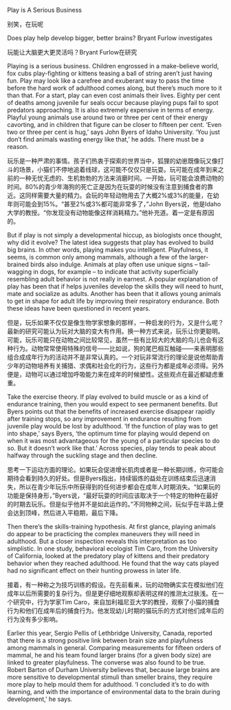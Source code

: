 Play is A Serious Business

别笑，在玩呢

Does play help develop bigger, better brains? Bryant Furlow investigates

玩能让大脑更大更灵活吗？Bryant Furlow在研究

Playing is a serious business. Children engrossed in a make-believe world, fox cubs play-fighting or kittens teasing a ball of string aren’t just having fun. Play may look like a carefree and exuberant way to pass the time before the hard work of adulthood comes along, but there’s much more to it than that. For a start, play can even cost animals their lives. Eighty per cent of deaths among juvenile fur seals occur because playing pups fail to spot predators approaching. It is also extremely expensive in terms of energy. Playful young animals use around two or three per cent of their energy cavorting, and in children that figure can be closer to fifteen per cent. ‘Even two or three per cent is hug,’ says John Byers of Idaho University. ‘You just don’t find animals wasting energy like that,’ he adds. There must be a reason.

玩乐是一种严肃的事情。孩子们热衷于探索的世界当中，狐狸的幼崽既像玩又像打斗的场景，小猫们不停地追着线球，这可能不仅仅只是玩耍。玩可能在成年到来之前的一种无忧无虑的、生机勃勃的方法来消磨时间。一开始，玩可能会浪费动物的时间。80%的青少年海狗的死亡正是因为在玩耍的时候没有注意到捕食者的靠近。这同样需要大量的精力。会玩的年轻动物用去了大概2%或3%的能量，在幼年则可能会到15%。“甚至2%或3%都可能非常多了，”John Byers说，他是Idaho大学的教授。“你发现没有动物能像这样消耗精力。”他补充道。着一定是有原因的。

But if play is not simply a developmental hiccup, as biologists once thought, why did it evolve? The latest idea suggests that play has evolved to build big brains. In other words, playing makes you intelligent. Playfulness, it seems, is common only among mammals, although a few of the larger-brained birds also indulge. Animals at play often use unique signs – tail-wagging in dogs, for example – to indicate that activity superficially resembling adult behavior is not really in earnest. A popular explanation of play has been that if helps juveniles develop the skills they will need to hunt, mate and socialize as adults. Another has been that it allows young animals to get in shape for adult life by improving their respiratory endurance. Both these ideas have been questioned in recent years.

但是，玩乐如果不仅仅是像生物学家想象的那样，一种启发的行为，又是什么呢？最新的研究可能认为玩对大脑的变大有作用。换一种方式来说，玩乐让你更聪明。可能，玩乐可能只在动物之间比较常见，虽然一些有比较大的大脑的鸟儿也会有这种行为。动物常常使用特殊的信号——比如说，狗的尾巴相互触碰——来表明那些组合成成年行为的活动并不是非常认真的。一个对玩非常流行的理论是说他帮助青少年的动物培养有关捕猎、求偶和社会化的行为，这些行为都是成年必须得。另外便是，动物可以通过增加呼吸能力来在成年的时候塑性。这些观点在最近都疑虑重重。

Take the exercise theory. If play evolved to build muscle or as a kind of endurance training, then you would expect to see permanent benefits. But Byers points out that the benefits of increased exercise disappear rapidly after training stops, so any improvement in endurance resulting from juvenile play would be lost by adulthood. ‘If the function of play was to get into shape,’ says Byers, ‘the optimum time for playing would depend on when it was most advantageous for the young of a particular species to do so. But it doesn’t work like that.’ Across species, play tends to peak about halfway through the suckling stage and then decline.

思考一下运动方面的理论。如果玩会促进增长肌肉或者是一种长期训练，你可能会期待会看到持久的好处。但是Byers指出，持续锻炼的益处在训练结束后迅速消失，所以在青少年玩乐中所获得到的任何进步都会在成年人时期消失。“如果玩的功能是保持身形，”Byers说，“最好玩耍的时间应该取决于一个特定的物种在最好的时期去玩乐。但是似乎他并不是如此运作的。”不同物种之间，玩似乎在半路上便会达到顶峰，然后进入平稳期，最后下降。

Then there’s the skills-training hypothesis. At first glance, playing animals do appear to be practicing the complex maneuvers they will need in adulthood. But a closer inspection reveals this interpretation as too simplistic. In one study, behavioral ecologist Tim Caro, from the University of California, looked at the predatory play of kittens and their predatory behavior when they reached adulthood. He found that the way cats played had no significant effect on their hunting prowess in later life.

接着，有一种称之为技巧训练的假设。在先前看来，玩的动物确实实在模拟他们在成年以后所需要的复杂行为。但是更仔细地观察却表明这样的推测太过肤浅。在一个研究中，行为学家Tim Caro，来自加利福尼亚大学的教授，观察了小猫的捕食行为和他们在成年后的捕食行为。他发现幼儿时期的猫玩乐的方式对他们成年后的行为没有多少影响。

Earlier this year, Sergio Pellis of Lethbridge University, Canada, reported that there is a strong positive link between brain size and playfulness among mammals in general. Comparing measurements for fifteen orders of mammal, he and his team found larger brains (for a given body size) are linked to greater playfulness. The converse was also found to be true. Robert Barton of Durham University believes that, because large brains are more sensitive to developmental stimuli than smeller brains, they require more play to help mould them for adulthood. ‘I concluded it’s to do with learning, and with the importance of environmental data to the brain during development,’ he says.
